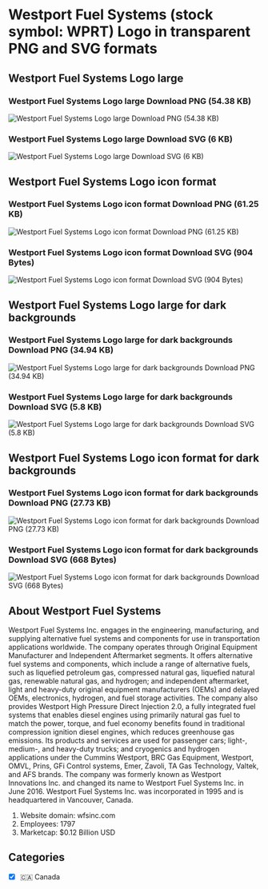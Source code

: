 # Westport Fuel Systems (stock symbol: WPRT) Logo in transparent PNG and SVG formats

## Westport Fuel Systems Logo large

### Westport Fuel Systems Logo large Download PNG (54.38 KB)

![Westport Fuel Systems Logo large Download PNG (54.38 KB)](/img/orig/WPRT_BIG-d02cd200.png)

### Westport Fuel Systems Logo large Download SVG (6 KB)

![Westport Fuel Systems Logo large Download SVG (6 KB)](/img/orig/WPRT_BIG-3bcefe55.svg)

## Westport Fuel Systems Logo icon format

### Westport Fuel Systems Logo icon format Download PNG (61.25 KB)

![Westport Fuel Systems Logo icon format Download PNG (61.25 KB)](/img/orig/WPRT-42406f4f.png)

### Westport Fuel Systems Logo icon format Download SVG (904 Bytes)

![Westport Fuel Systems Logo icon format Download SVG (904 Bytes)](/img/orig/WPRT-3c65c909.svg)

## Westport Fuel Systems Logo large for dark backgrounds

### Westport Fuel Systems Logo large for dark backgrounds Download PNG (34.94 KB)

![Westport Fuel Systems Logo large for dark backgrounds Download PNG (34.94 KB)](/img/orig/WPRT_BIG.D-820cd416.png)

### Westport Fuel Systems Logo large for dark backgrounds Download SVG (5.8 KB)

![Westport Fuel Systems Logo large for dark backgrounds Download SVG (5.8 KB)](/img/orig/WPRT_BIG.D-e7fea2e9.svg)

## Westport Fuel Systems Logo icon format for dark backgrounds

### Westport Fuel Systems Logo icon format for dark backgrounds Download PNG (27.73 KB)

![Westport Fuel Systems Logo icon format for dark backgrounds Download PNG (27.73 KB)](/img/orig/WPRT.D-d9ba69a5.png)

### Westport Fuel Systems Logo icon format for dark backgrounds Download SVG (668 Bytes)

![Westport Fuel Systems Logo icon format for dark backgrounds Download SVG (668 Bytes)](/img/orig/WPRT.D-dba3db70.svg)

## About Westport Fuel Systems

Westport Fuel Systems Inc. engages in the engineering, manufacturing, and supplying alternative fuel systems and components for use in transportation applications worldwide. The company operates through Original Equipment Manufacturer and Independent Aftermarket segments. It offers alternative fuel systems and components, which include a range of alternative fuels, such as liquefied petroleum gas, compressed natural gas, liquefied natural gas, renewable natural gas, and hydrogen; and independent aftermarket, light and heavy-duty original equipment manufacturers (OEMs) and delayed OEMs, electronics, hydrogen, and fuel storage activities. The company also provides Westport High Pressure Direct Injection 2.0, a fully integrated fuel systems that enables diesel engines using primarily natural gas fuel to match the power, torque, and fuel economy benefits found in traditional compression ignition diesel engines, which reduces greenhouse gas emissions. Its products and services are used for passenger cars; light-, medium-, and heavy-duty trucks; and cryogenics and hydrogen applications under the Cummins Westport, BRC Gas Equipment, Westport, OMVL, Prins, GFi Control systems, Emer, Zavoli, TA Gas Technology, Valtek, and AFS brands. The company was formerly known as Westport Innovations Inc. and changed its name to Westport Fuel Systems Inc. in June 2016. Westport Fuel Systems Inc. was incorporated in 1995 and is headquartered in Vancouver, Canada.

1. Website domain: wfsinc.com
2. Employees: 1797
3. Marketcap: $0.12 Billion USD


## Categories
- [x] 🇨🇦 Canada
